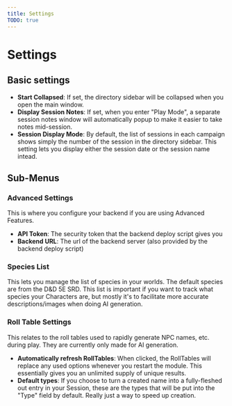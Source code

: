 ```yaml
---
title: Settings
TODO: true
---
```

# Settings

## Basic settings

- **Start Collapsed**: If set, the directory sidebar will be collapsed when you open the main window.  
- **Display Session Notes**: If set, when you enter "Play Mode", a separate session notes window will automatically popup to make it easier to take notes mid-session.
- **Session Display Mode**: By default, the list of sessions in each campaign shows simply the number of the session in the directory sidebar.  This setting lets you display either the session date or the session name intead.

## Sub-Menus
### Advanced Settings
This is where you configure your backend if you are using Advanced Features.
- **API Token**: The security token that the backend deploy script gives you
- **Backend URL**: The url of the backend server (also provided by the backend deploy script)

### Species List
This lets you manage the list of species in your worlds.  The default species are from the D&D 5E SRD.  This list is important if you want to track what species your Characters are, but mostly it's to facilitate more accurate descriptions/images when doing AI generation.

### Roll Table Settings
This relates to the roll tables used to rapidly generate NPC names, etc. during play.  They are currently only made for AI generation.
- **Automatically refresh RollTables**: When clicked, the RollTables will replace any used options whenever you restart the module.  This essentially gives you an unlimited supply of unique results.
- **Default types**: If you choose to turn a created name into a fully-fleshed out entry in your Session, these are the types that will be put into the "Type" field by default.  Really just a way to speed up creation.

